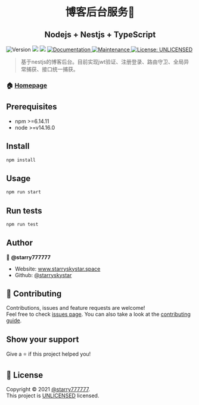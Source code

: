 <h1 align="center">博客后台服务👋</h1>

<h2 align="center">Nodejs + Nestjs + TypeScript</h2>
<p>
  <img alt="Version" src="https://img.shields.io/badge/version-1.0.0-blue.svg?cacheSeconds=2592000" />
  <img src="https://img.shields.io/badge/npm-%3E%3D6.14.11-blue.svg" />
  <img src="https://img.shields.io/badge/node-%3E%3Dv14.16.0-blue.svg" />
  <a href="https://github.com/starryskystar/blog-server#readme" target="_blank">
    <img alt="Documentation" src="https://img.shields.io/badge/documentation-yes-brightgreen.svg" />
  </a>
  <a href="https://github.com/starryskystar/blog-server/graphs/commit-activity" target="_blank">
    <img alt="Maintenance" src="https://img.shields.io/badge/Maintained%3F-yes-green.svg" />
  </a>
  <a href="https://github.com/starryskystar/blog-server/blob/master/LICENSE" target="_blank">
    <img alt="License: UNLICENSED" src="https://img.shields.io/github/license/starryskystar/nest-a" />
  </a>
</p>

> 基于nestjs的博客后台。目前实现jwt验证、注册登录、路由守卫、全局异常捕获、接口统一捕获。

### 🏠 [Homepage](https://user.starryskystar.space)

## Prerequisites

- npm >=6.14.11
- node >=v14.16.0

## Install

```sh
npm install
```

## Usage

```sh
npm run start
```

## Run tests

```sh
npm run test
```

## Author

👤 **@starry777777**

* Website: www.starryskystar.space
* Github: [@starryskystar](https://github.com/starryskystar)

## 🤝 Contributing

Contributions, issues and feature requests are welcome!<br />Feel free to check [issues page](https://github.com/starryskystar/blog-server/issues). You can also take a look at the [contributing guide](https://github.com/starryskystar/blog-server/blob/master/CONTRIBUTING.md).

## Show your support

Give a ⭐️ if this project helped you!

## 📝 License

Copyright © 2021 [@starry777777](https://github.com/starryskystar).<br />
This project is [UNLICENSED](https://github.com/starryskystar/blog-server/blob/master/LICENSE) licensed.
